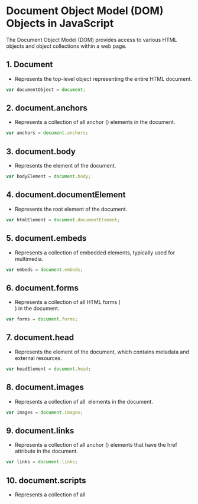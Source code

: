 
# Document Object Model (DOM) Objects in JavaScript

The Document Object Model (DOM) provides access to various HTML objects and object collections within a web page.

## 1. Document
- Represents the top-level object representing the entire HTML document.
```javascript
var documentObject = document;
```

## 2. document.anchors
- Represents a collection of all anchor (<a>) elements in the document.
```javascript
var anchors = document.anchors;
```

## 3. document.body
- Represents the <body> element of the document.
```javascript
var bodyElement = document.body;
```

## 4. document.documentElement
- Represents the root <html> element of the document.
```javascript
var htmlElement = document.documentElement;
```

## 5. document.embeds
- Represents a collection of embedded elements, typically used for multimedia.
```javascript
var embeds = document.embeds;
```

## 6. document.forms
- Represents a collection of all HTML forms (<form>) in the document.
```javascript
var forms = document.forms;
```

## 7. document.head
- Represents the <head> element of the document, which contains metadata and external resources.
```javascript
var headElement = document.head;
```

## 8. document.images
- Represents a collection of all <img> elements in the document.
```javascript
var images = document.images;
```

## 9. document.links
- Represents a collection of all anchor (<a>) elements that have the href attribute in the document.
```javascript
var links = document.links;
```

## 10. document.scripts
- Represents a collection of all <script> elements in the document.
```javascript
var scripts = document.scripts;
```

## 11. document.title
- Represents the title of the document as specified in the <title> element.
```javascript
var documentTitle = document.title;
```

These objects and collections allow JavaScript to interact with and manipulate various elements and metadata of the HTML document.
